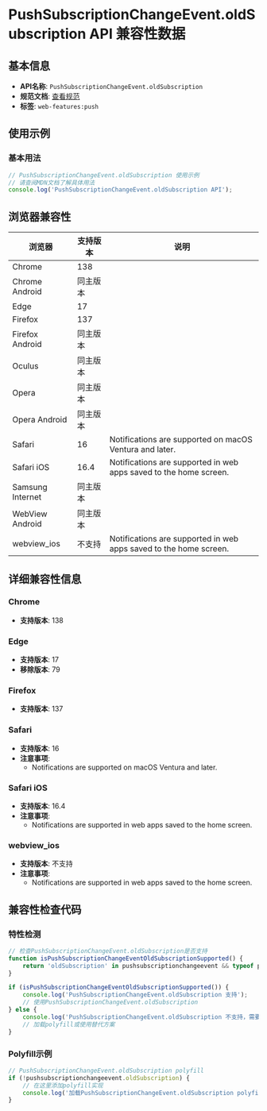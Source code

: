 # PushSubscriptionChangeEvent.oldSubscription API 兼容性数据

## 基本信息

- **API名称**: `PushSubscriptionChangeEvent.oldSubscription`
- **规范文档**: [查看规范](https://w3c.github.io/push-api/#dom-pushsubscriptionchangeevent-oldsubscription)
- **标签**: `web-features:push`

## 使用示例

### 基本用法

```javascript
// PushSubscriptionChangeEvent.oldSubscription 使用示例
// 请查阅MDN文档了解具体用法
console.log('PushSubscriptionChangeEvent.oldSubscription API');
```

## 浏览器兼容性

| 浏览器 | 支持版本 | 说明 |
|--------|----------|------|
| Chrome | 138 |  |
| Chrome Android | 同主版本 |  |
| Edge | 17 |  |
| Firefox | 137 |  |
| Firefox Android | 同主版本 |  |
| Oculus | 同主版本 |  |
| Opera | 同主版本 |  |
| Opera Android | 同主版本 |  |
| Safari | 16 | Notifications are supported on macOS Ventura and later. |
| Safari iOS | 16.4 | Notifications are supported in web apps saved to the home screen. |
| Samsung Internet | 同主版本 |  |
| WebView Android | 同主版本 |  |
| webview_ios | 不支持 | Notifications are supported in web apps saved to the home screen. |

## 详细兼容性信息

### Chrome

- **支持版本**: 138

### Edge

- **支持版本**: 17
- **移除版本**: 79

### Firefox

- **支持版本**: 137

### Safari

- **支持版本**: 16
- **注意事项**:
  - Notifications are supported on macOS Ventura and later.

### Safari iOS

- **支持版本**: 16.4
- **注意事项**:
  - Notifications are supported in web apps saved to the home screen.

### webview_ios

- **支持版本**: 不支持
- **注意事项**:
  - Notifications are supported in web apps saved to the home screen.

## 兼容性检查代码

### 特性检测

```javascript
// 检查PushSubscriptionChangeEvent.oldSubscription是否支持
function isPushSubscriptionChangeEventOldSubscriptionSupported() {
    return 'oldSubscription' in pushsubscriptionchangeevent && typeof pushsubscriptionchangeevent.oldSubscription === 'function';
}

if (isPushSubscriptionChangeEventOldSubscriptionSupported()) {
    console.log('PushSubscriptionChangeEvent.oldSubscription 支持');
    // 使用PushSubscriptionChangeEvent.oldSubscription
} else {
    console.log('PushSubscriptionChangeEvent.oldSubscription 不支持，需要polyfill');
    // 加载polyfill或使用替代方案
}
```

### Polyfill示例

```javascript
// PushSubscriptionChangeEvent.oldSubscription polyfill
if (!pushsubscriptionchangeevent.oldSubscription) {
    // 在这里添加polyfill实现
    console.log('加载PushSubscriptionChangeEvent.oldSubscription polyfill');
}
```

